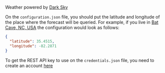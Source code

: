 Weather powered by [Dark Sky](https://darksky.net/poweredby/)

On the `configuration.json` file, you should put the latitude and longitude of the place where the forecast will be
queried. For example, if you live in [Bat Cave, NC, USA](https://goo.gl/maps/vw3Xkq5FYBw7zrbp9) the configuration would
look as follows:
```json
{
  "latitude": 35.4515,
  "longitude": -82.2871
}
```

To get the REST API key to use on the `credentials.json` file, you need to create an account
[here](https://darksky.net/dev)
